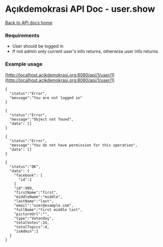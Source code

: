 # Açıkdemokrasi API Doc - user.show

[Back to API docs home](Home)

### Requirements
- User should be logged in
- If not admin only current user's info returns, otherwise user info returns

### Example usage

[http://localhost.acikdemokrasi.org:8080/api/1/user/1](http://localhost.acikdemokrasi.org:8080/api/1/user/1)

```
{
  "status":"Error",
  "message":"You are not logged in"
}
```
```
{
  "status":"Error",
  "message":"Object not found",
  "data": []
}
```
```
{
  "status":"Error",
  "message":"You do not have permission for this operation",
  "data": []
}
```
```
{
  "status":"OK",
  "data": {
    "facebook": [
      "id":1
    ]
    "id":999,
    "firstName":"first",
    "middleName":"middle",
    "lastName":"last",
    "email":"user@example.com",
    "fullName":"first middle last",
    "pictureUrl":"",
    "type":"Vatandaş",
    "totalVotes":24,
    "totalTopics":4,
    "isAdmin":1
  }
}
```